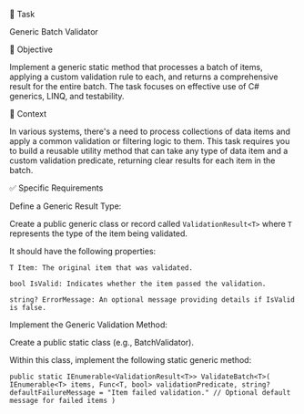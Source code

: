 ﻿🚦 Task

Generic Batch Validator

🎯 Objective

Implement a generic static method that processes a batch of items, applying a custom validation rule to each, and returns a comprehensive result for the entire batch. The task focuses on effective use of C# generics, LINQ, and testability.

🧩 Context

In various systems, there's a need to process collections of data items and apply a common validation or filtering logic to them. This task requires you to build a reusable utility method that can take any type of data item and a custom validation predicate, returning clear results for each item in the batch.

✅ Specific Requirements

Define a Generic Result Type:

Create a public generic class or record called `ValidationResult<T>` where `T` represents the type of the item being validated.

It should have the following properties:

`T Item: The original item that was validated.`

`bool IsValid: Indicates whether the item passed the validation.`

`string? ErrorMessage: An optional message providing details if IsValid is false.`

Implement the Generic Validation Method:

Create a public static class (e.g., BatchValidator).

Within this class, implement the following static generic method:

`public static IEnumerable<ValidationResult<T>> ValidateBatch<T>(
    IEnumerable<T> items,
    Func<T, bool> validationPredicate,
    string? defaultFailureMessage = "Item failed validation." // Optional default message for failed items
)
`